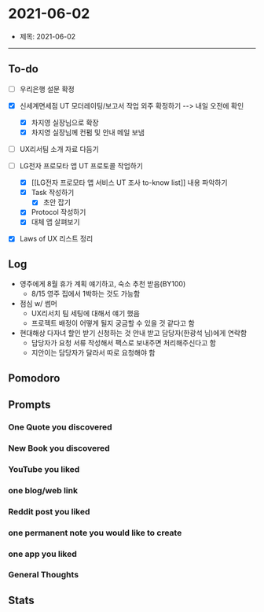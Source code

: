 # 2021-06-02
- 제목: 2021-06-02


---

## To-do
- [ ] 우리은행 설문 확정
- [x] 신세계면세점 UT 모더레이팅/보고서 작업 외주 확정하기 --> 내일 오전에 확인
	- [x] 차지영 실장님으로 확장
	- [x] 차지영 실장님께 컨펌 및 안내 메일 보냄
- [ ] UX리서팀 소개 자료 다듬기
- [ ] LG전자 프로모타 앱 UT 프로토콜 작업하기
	- [x] [[LG전자 프로모타 앱 서비스 UT 조사 to-know list]] 내용 파악하기
	- [x] Task 작성하기
		- [x] 초안 잡기
	- [x] Protocol 작성하기
	- [x] 대체 앱 살펴보기
- [x] Laws of UX 리스트 정리


## Log
- 영주에게 8월 휴가 계획 얘기하고, 숙소 추천 받음(BY100)
	- 8/15 영주 집에서 1박하는 것도 가능함
- 점심 w/ 썸머
	- UX리서치 팀 세팅에 대해서 얘기 했음
	- 프로젝트 배정이 어떻게 될지 궁금할 수 있을 것 같다고 함
- 현대해상 다자녀 할인 받기 신청하는 것 안내 받고 담당자(한광석 님)에게 연락함
	- 담당자가 요청 서류 작성해서 팩스로 보내주면 처리해주신다고 함
	- 지안이는 담당자가 달라서 따로 요청해야 함



## Pomodoro



## Prompts
### One Quote you discovered

### New Book you discovered

### YouTube you liked

### one blog/web link

### Reddit post you liked

### one permanent note you would like to create

### one app you liked

### General Thoughts




## Stats